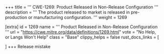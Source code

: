 +++
title = '''
CWE-1269: Product Released in Non-Release Configuration
'''
description	= '''
The product released to market is released in pre-production or manufacturing configuration.
'''
weight = 1269

[extra]
id = 1269
name = '''
Product Released in Non-Release Configuration
'''
url = "https://cwe.mitre.org/data/definitions/1269.html"
vote = "No Help, or Langs Won't Help"
class = "Base"
clippy_helps = false
rust_docs_links = [
	
]
+++
Release mistake